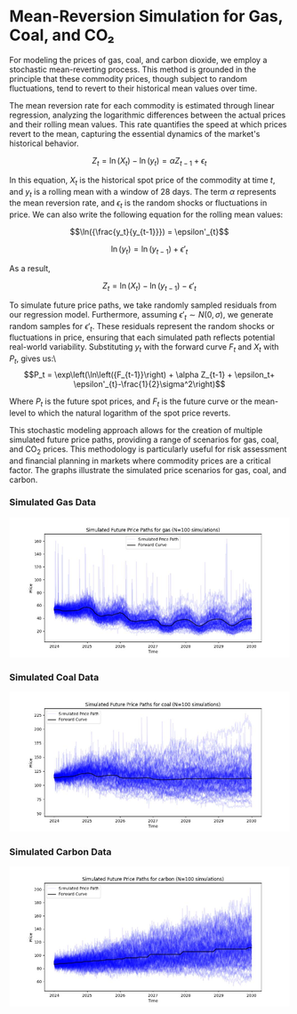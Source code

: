 # Mean-Reversion Simulation for Gas, Coal, and CO₂
For modeling the prices of gas, coal, and carbon dioxide, we employ a stochastic mean-reverting process. This method is grounded in the principle that these commodity prices, though subject to random fluctuations, tend to revert to their historical mean values over time.

The mean reversion rate for each commodity is estimated through linear regression, analyzing the logarithmic differences between the actual prices and their rolling mean values. This rate quantifies the speed at which prices revert to the mean, capturing the essential dynamics of the market's historical behavior.

$$Z_t = \ln(X_t) - \ln(y_t) = \alpha Z_{t-1} + \epsilon_t$$

In this equation, $X_t$ is the historical spot price of the commodity at time $t$, and $y_t$ is a rolling mean with a window of 28 days. The term $\alpha$ represents the mean reversion rate, and $\epsilon_t$ is the random shocks or fluctuations in price. We can also write the following equation for the rolling mean values:

$$\ln({\frac{y_t}{y_{t-1}}}) = \epsilon'_{t}$$

$$\ln(y_t) = \ln(y_{t-1}) + \epsilon'_t$$

As a result,

$$Z_t = \ln(X_t) - \ln(y_{t-1}) - \epsilon'_t$$


To simulate future price paths, we take randomly sampled residuals from our regression model. Furthermore, assuming $\epsilon'_{t} \sim N(0,\sigma)$, we generate random samples for $\epsilon'_{t}$. These residuals represent the random shocks or fluctuations in price, ensuring that each simulated path reflects potential real-world variability. Substituting $y_t$ with the forward curve $F_t$ and $X_t$ with $P_t$, gives us:\\
$$P_t = \exp\left(\ln\left({F_{t-1}}\right) + \alpha Z_{t-1} + \epsilon_t+ \epsilon'_{t}-\frac{1}{2}\sigma^2\right)$$

Where $P_t$ is the future spot prices, and $F_t$ is the future curve or the mean-level to which the natural logarithm of the spot price reverts. 

This stochastic modeling approach allows for the creation of multiple simulated future price paths, providing a range of scenarios for gas, coal, and CO$_2$ prices. This methodology is particularly useful for risk assessment and financial planning in markets where commodity prices are a critical factor. The graphs illustrate the simulated price scenarios for gas, coal, and carbon.

### Simulated Gas Data
![Simulated Gas Data](./graphs/simulated_gas.jpg)

### Simulated Coal Data
![Simulated Coal Data](./graphs/simulated_coal.jpg)

### Simulated Carbon Data
![Simulated Carbon Data](./graphs/simulated_carbon.jpg)
